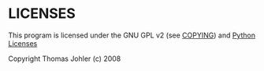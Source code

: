 # LICENSES #

This program is licensed under the GNU GPL v2 (see [COPYING](COPYING.md)) and
[Python Licenses](http://www.python.org/download/releases/2.4.2/license/)

Copyright Thomas Johler (c) 2008